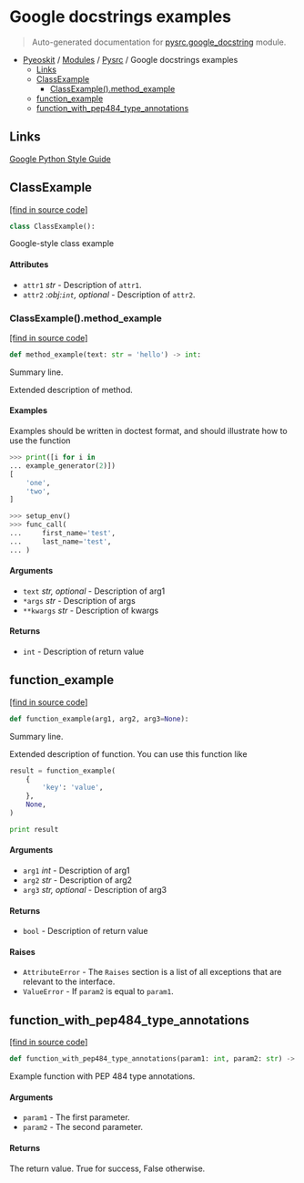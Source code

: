 # Google docstrings examples

> Auto-generated documentation for [pysrc.google_docstring](https://github.com/fullon-labs/pyflonkit/blob/master/pysrc/google_docstring.py) module.

- [Pyeoskit](../README.md#pyeoskit-index) / [Modules](../MODULES.md#pyeoskit-modules) / [Pysrc](index.md#pysrc) / Google docstrings examples
    - [Links](#links)
    - [ClassExample](#classexample)
        - [ClassExample().method_example](#classexamplemethod_example)
    - [function_example](#function_example)
    - [function_with_pep484_type_annotations](#function_with_pep484_type_annotations)

## Links

[Google Python Style Guide](
    http://google.github.io/styleguide/pyguide.html#38-comments-and-docstrings
)

## ClassExample

[[find in source code]](https://github.com/fullon-labs/pyflonkit/blob/master/pysrc/google_docstring.py#L13)

```python
class ClassExample():
```

Google-style class example

#### Attributes

- `attr1` *str* - Description of `attr1`.
- `attr2` *:obj:`int`, optional* - Description of `attr2`.

### ClassExample().method_example

[[find in source code]](https://github.com/fullon-labs/pyflonkit/blob/master/pysrc/google_docstring.py#L22)

```python
def method_example(text: str = 'hello') -> int:
```

Summary line.

Extended description of method.

#### Examples

Examples should be written in doctest format, and should illustrate how
to use the function

```python
>>> print([i for i in
... example_generator(2)])
[
    'one',
    'two',
]
```

```python
>>> setup_env()
>>> func_call(
...     first_name='test',
...     last_name='test',
... )
```

#### Arguments

- `text` *str, optional* - Description of arg1
- `*args` *str* - Description of args
- `**kwargs` *str* - Description of kwargs

#### Returns

- `int` - Description of return value

## function_example

[[find in source code]](https://github.com/fullon-labs/pyflonkit/blob/master/pysrc/google_docstring.py#L56)

```python
def function_example(arg1, arg2, arg3=None):
```

Summary line.

Extended description of function.
You can use this function like

```python
result = function_example(
    {
        'key': 'value',
    },
    None,
)

print result
```

#### Arguments

- `arg1` *int* - Description of arg1
- `arg2` *str* - Description of arg2
- `arg3` *str, optional* - Description of arg3

#### Returns

- `bool` - Description of return value

#### Raises

- `AttributeError` - The ``Raises`` section is a list of all exceptions
    that are relevant to the interface.
- `ValueError` - If `param2` is equal to `param1`.

## function_with_pep484_type_annotations

[[find in source code]](https://github.com/fullon-labs/pyflonkit/blob/master/pysrc/google_docstring.py#L87)

```python
def function_with_pep484_type_annotations(param1: int, param2: str) -> bool:
```

Example function with PEP 484 type annotations.

#### Arguments

- `param1` - The first parameter.
- `param2` - The second parameter.

#### Returns

The return value. True for success, False otherwise.
